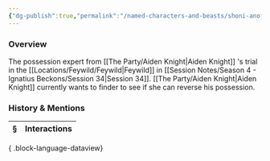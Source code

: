 ```yaml
---
{"dg-publish":true,"permalink":"/named-characters-and-beasts/shoni-anofora/","tags":["NPC"],"updated":"2025-05-30T12:11:17.733+01:00"}
---
```



### Overview
The possession expert from [[The Party/Aiden Knight\|Aiden Knight]] 's trial in the [[Locations/Feywild/Feywild\|Feywild]] in [[Session Notes/Season 4 - Ignatius Beckons/Session 34\|Session 34]]. [[The Party/Aiden Knight\|Aiden Knight]] currently wants to finder to see if she can reverse his possession. 

### History & Mentions
| § | Interactions |
| - | ------------ |

{ .block-language-dataview}